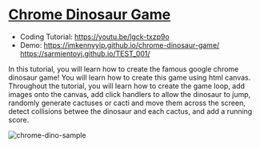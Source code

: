 # [Chrome Dinosaur Game](https://youtu.be/lgck-txzp9o)
- Coding Tutorial: https://youtu.be/lgck-txzp9o
- Demo: https://imkennyyip.github.io/chrome-dinosaur-game/
https://sarmientovj.github.io/TEST_001/

In this tutorial, you will learn how to create the famous google chrome dinosaur game! You will learn how to create this game using html canvas. Throughout the tutorial, you will learn how to create the game loop, add images onto the canvas, add click handlers to allow the dinosaur to jump, randomly generate cactuses or cacti and move them across the screen, detect collisions betwee the dinosaur and each cactus, and add a running score.

![chrome-dino-sample](https://user-images.githubusercontent.com/78777681/211173895-312de010-59fa-440b-bd76-d75b99feaa78.png)
